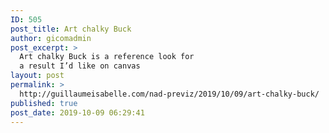```yaml
---
ID: 505
post_title: Art chalky Buck
author: gicomadmin
post_excerpt: >
  Art chalky Buck is a reference look for
  a result I’d like on canvas
layout: post
permalink: >
  http://guillaumeisabelle.com/nad-previz/2019/10/09/art-chalky-buck/
published: true
post_date: 2019-10-09 06:29:41
---
```

<!-- wp:image {"id":504} --><figure class="wp-block-image">

<img src="http://guillaumeisabelle.com/nad-previz/wp-content/uploads/sites/19/2019/10/img_5823.jpg" alt="" class="wp-image-504" /></figure> <!-- /wp:image -->